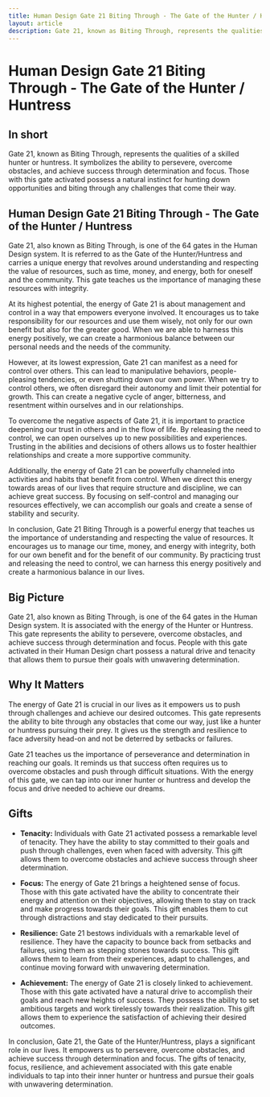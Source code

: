 ```yaml
---
title: Human Design Gate 21 Biting Through - The Gate of the Hunter / Huntress
layout: article
description: Gate 21, known as Biting Through, represents the qualities of a skilled hunter or huntress. It symbolizes the ability to persevere, overcome obstacles, and achieve success through determination and focus. Those with this gate activated possess a natural instinct for hunting down opportunities and biting through any challenges that come their way.
---
```

# Human Design Gate 21 Biting Through - The Gate of the Hunter / Huntress
## In short
 Gate 21, known as Biting Through, represents the qualities of a skilled hunter or huntress. It symbolizes the ability to persevere, overcome obstacles, and achieve success through determination and focus. Those with this gate activated possess a natural instinct for hunting down opportunities and biting through any challenges that come their way.

## Human Design Gate 21 Biting Through - The Gate of the Hunter / Huntress
Gate 21, also known as Biting Through, is one of the 64 gates in the Human Design system. It is referred to as the Gate of the Hunter/Huntress and carries a unique energy that revolves around understanding and respecting the value of resources, such as time, money, and energy, both for oneself and the community. This gate teaches us the importance of managing these resources with integrity.

At its highest potential, the energy of Gate 21 is about management and control in a way that empowers everyone involved. It encourages us to take responsibility for our resources and use them wisely, not only for our own benefit but also for the greater good. When we are able to harness this energy positively, we can create a harmonious balance between our personal needs and the needs of the community.

However, at its lowest expression, Gate 21 can manifest as a need for control over others. This can lead to manipulative behaviors, people-pleasing tendencies, or even shutting down our own power. When we try to control others, we often disregard their autonomy and limit their potential for growth. This can create a negative cycle of anger, bitterness, and resentment within ourselves and in our relationships.

To overcome the negative aspects of Gate 21, it is important to practice deepening our trust in others and in the flow of life. By releasing the need to control, we can open ourselves up to new possibilities and experiences. Trusting in the abilities and decisions of others allows us to foster healthier relationships and create a more supportive community.

Additionally, the energy of Gate 21 can be powerfully channeled into activities and habits that benefit from control. When we direct this energy towards areas of our lives that require structure and discipline, we can achieve great success. By focusing on self-control and managing our resources effectively, we can accomplish our goals and create a sense of stability and security.

In conclusion, Gate 21 Biting Through is a powerful energy that teaches us the importance of understanding and respecting the value of resources. It encourages us to manage our time, money, and energy with integrity, both for our own benefit and for the benefit of our community. By practicing trust and releasing the need to control, we can harness this energy positively and create a harmonious balance in our lives.
## Big Picture

Gate 21, also known as Biting Through, is one of the 64 gates in the Human Design system. It is associated with the energy of the Hunter or Huntress. This gate represents the ability to persevere, overcome obstacles, and achieve success through determination and focus. People with this gate activated in their Human Design chart possess a natural drive and tenacity that allows them to pursue their goals with unwavering determination.

## Why It Matters

The energy of Gate 21 is crucial in our lives as it empowers us to push through challenges and achieve our desired outcomes. This gate represents the ability to bite through any obstacles that come our way, just like a hunter or huntress pursuing their prey. It gives us the strength and resilience to face adversity head-on and not be deterred by setbacks or failures.

Gate 21 teaches us the importance of perseverance and determination in reaching our goals. It reminds us that success often requires us to overcome obstacles and push through difficult situations. With the energy of this gate, we can tap into our inner hunter or huntress and develop the focus and drive needed to achieve our dreams.

## Gifts

- **Tenacity:** Individuals with Gate 21 activated possess a remarkable level of tenacity. They have the ability to stay committed to their goals and push through challenges, even when faced with adversity. This gift allows them to overcome obstacles and achieve success through sheer determination.

- **Focus:** The energy of Gate 21 brings a heightened sense of focus. Those with this gate activated have the ability to concentrate their energy and attention on their objectives, allowing them to stay on track and make progress towards their goals. This gift enables them to cut through distractions and stay dedicated to their pursuits.

- **Resilience:** Gate 21 bestows individuals with a remarkable level of resilience. They have the capacity to bounce back from setbacks and failures, using them as stepping stones towards success. This gift allows them to learn from their experiences, adapt to challenges, and continue moving forward with unwavering determination.

- **Achievement:** The energy of Gate 21 is closely linked to achievement. Those with this gate activated have a natural drive to accomplish their goals and reach new heights of success. They possess the ability to set ambitious targets and work tirelessly towards their realization. This gift allows them to experience the satisfaction of achieving their desired outcomes.

In conclusion, Gate 21, the Gate of the Hunter/Huntress, plays a significant role in our lives. It empowers us to persevere, overcome obstacles, and achieve success through determination and focus. The gifts of tenacity, focus, resilience, and achievement associated with this gate enable individuals to tap into their inner hunter or huntress and pursue their goals with unwavering determination.